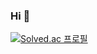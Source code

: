 ### Hi 👋

[![Solved.ac
프로필](http://mazassumnida.wtf/api/v2/generate_badge?boj=cho00070265)](https://solved.ac/cho00070265)

<!--
**babbaja/babbaja** is a ✨ _special_ ✨ repository because its `README.md` (this file) appears on your GitHub profile.

Here are some ideas to get you started:

- 🔭 I’m currently working on ...
- 🌱 I’m currently learning ...
- 👯 I’m looking to collaborate on ...
- 🤔 I’m looking for help with ...
- 💬 Ask me about ...
- 📫 How to reach me: ...
- 😄 Pronouns: ...
- ⚡ Fun fact: ...
-->

